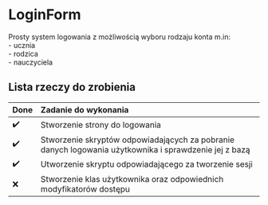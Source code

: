# LoginForm
Prosty system logowania z możliwością wyboru rodzaju konta m.in:
<br/>- ucznia
<br/>- rodzica
<br/>- nauczyciela

## Lista rzeczy do zrobienia

Done | Zadanie do wykonania
:------------ | :------------- 
 :heavy_check_mark:  | Stworzenie strony do logowania
 :heavy_check_mark:| Stworzenie skryptów odpowiadających za pobranie danych logowania użytkownika i sprawdzenie jej z bazą
 :heavy_check_mark: | Utworzenie skryptu odpowiadającego za tworzenie sesji
 :x: | Stworzenie klas użytkownika oraz odpowiednich modyfikatorów dostępu
